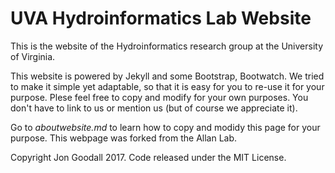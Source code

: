 # UVA Hydroinformatics Lab Website

This is the website of the Hydroinformatics research group at the University of Virginia.

This website is powered by Jekyll and some Bootstrap, Bootwatch. We tried to make it simple yet adaptable, so that it is easy for you to re-use it for your purpose. Plese feel free to copy and modify for your own purposes.  You don't have to link to us or mention us (but of course we appreciate it).

Go to *aboutwebsite.md*  to learn how to copy and modidy this page for your purpose. This webpage was forked from the Allan Lab.


Copyright Jon Goodall 2017. Code released under the MIT License.

